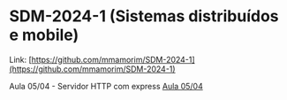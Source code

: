 # SDM-2024-1 (Sistemas distribuídos e mobile)

Link: [https://github.com/mmamorim/SDM-2024-1](https://github.com/mmamorim/SDM-2024-1)

Aula 05/04 - Servidor HTTP com express [Aula 05/04](Aula0504/)